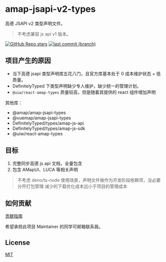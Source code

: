 # amap-jsapi-v2-types

高德 JSAPI v2 类型声明文件。

> 不考虑兼容 js api v1 版本。

[![GitHub Repo stars](https://img.shields.io/github/stars/xyy94813/amap-jsapi-v2-types?label=github%20%20stars)](https://github.com/xyy94813/amap-jsapi-v2-types)
[![last commit (branch)](https://img.shields.io/github/last-commit/xyy94813/amap-jsapi-v2-types/main)](https://github.com/xyy94813/amap-jsapi-v2-types)

<!--
[![latest version](https://img.shields.io/npm/v/amap-jsapi-v2-types.svg?label=latest%20%20version)](https://www.npmjs.org/package/amap-jsapi-v2-types)
[![License](https://img.shields.io/npm/l/amap-jsapi-v2-types?label=latest%20%20version%20%20license)](https://www.npmjs.org/package/amap-jsapi-v2-types)
[![npm downloads](https://img.shields.io/npm/dm/amap-jsapi-v2-types.svg)](http://npmjs.com/amap-jsapi-v2-types)
[![minimized gzipped size](https://img.shields.io/bundlejs/size/amap-jsapi-v2-types)](http://npmjs.com/amap-jsapi-v2-types)
-->

## 项目产生的原因

- 当下高德 jsapi 类型声明库五花八门，且官方库基本处于 0 成本维护状态 + 低质量。
- DefinitelyTyped 下类型声明缺少专人维护，缺少统一的管理计划。
- `@uiw/react-amap-types` 质量较高，但是随着其提供的 react 组件增加声明

其他库：

- @amap/amap-jsapi-types
- @vuemap/amap-jsapi-types
- DefinitelyTyped/types/amap-js-api
- DefinitelyTyped/types/amap-js-sdk
- @uiw/react-amap-types

## 目标

1. 完整同步高德 js api 文档，全量包含
2. 包含 AMapUI、LUCA 等相关声明

> 不考虑 deno/ts-node 使用场景，声明文件做作为开发阶段依赖项，没必要分开打包管理
> 减少的下载优化成本远小于项目的管理成本

## 如何贡献

[贡献指南](./Contributing.md)

希望承担此项目 Maintainer 的同学可邮箱联系我。

<!-- ## Changelog -->

<!-- TODO -->

## License

[MIT](./LICENSE)
